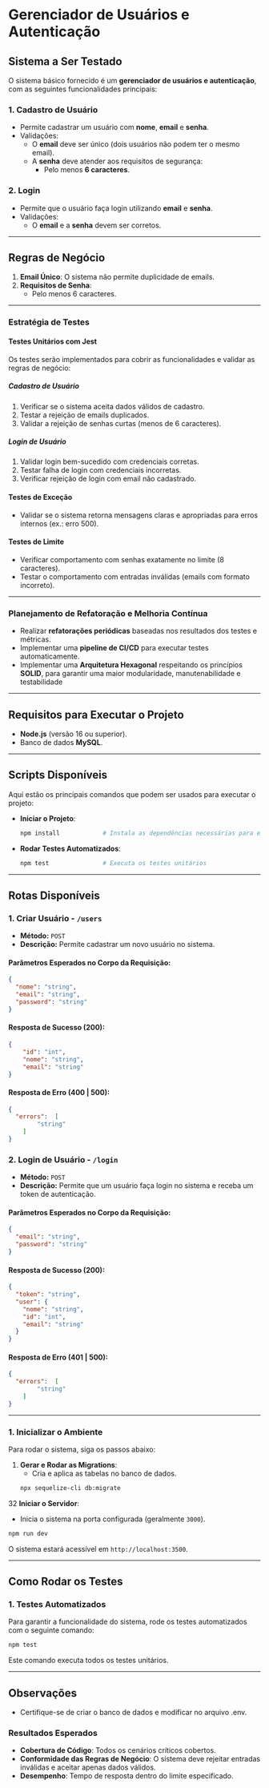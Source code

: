 # Gerenciador de Usuários e Autenticação

## Sistema a Ser Testado

O sistema básico fornecido é um **gerenciador de usuários e autenticação**, com as seguintes funcionalidades principais:

### 1. Cadastro de Usuário
- Permite cadastrar um usuário com **nome**, **email** e **senha**.
- Validações:
  - O **email** deve ser único (dois usuários não podem ter o mesmo email).
  - A **senha** deve atender aos requisitos de segurança:
    - Pelo menos **6 caracteres**.

### 2. Login
- Permite que o usuário faça login utilizando **email** e **senha**.
- Validações:
  - O **email** e a **senha** devem ser corretos.

  
---

## Regras de Negócio
1. **Email Único**: O sistema não permite duplicidade de emails.
2. **Requisitos de Senha**:
   - Pelo menos 6 caracteres.

---

### Estratégia de Testes

#### Testes Unitários com Jest
Os testes serão implementados para cobrir as funcionalidades e validar as regras de negócio:

##### **Cadastro de Usuário**
1. Verificar se o sistema aceita dados válidos de cadastro.
2. Testar a rejeição de emails duplicados.
3. Validar a rejeição de senhas curtas (menos de 6 caracteres).

##### **Login de Usuário**
1. Validar login bem-sucedido com credenciais corretas.
2. Testar falha de login com credenciais incorretas.
3. Verificar rejeição de login com email não cadastrado.

#### Testes de Exceção
- Validar se o sistema retorna mensagens claras e apropriadas para erros internos (ex.: erro 500).

#### Testes de Limite
- Verificar comportamento com senhas exatamente no limite (8 caracteres).
- Testar o comportamento com entradas inválidas (emails com formato incorreto).

---

### Planejamento de Refatoração e Melhoria Contínua
- Realizar **refatorações periódicas** baseadas nos resultados dos testes e métricas.
- Implementar uma **pipeline de CI/CD** para executar testes automaticamente.
- Implementar uma **Arquitetura Hexagonal** respeitando os princípios **SOLID**, para garantir uma maior modularidade, manutenabilidade e testabilidade

---

## Requisitos para Executar o Projeto

- **Node.js** (versão 16 ou superior).
- Banco de dados **MySQL**.

---

## Scripts Disponíveis

Aqui estão os principais comandos que podem ser usados para executar o projeto:

- **Iniciar o Projeto**:
  ```bash
  npm install            # Instala as dependências necessárias para executar o projeto
  ```

- **Rodar Testes Automatizados**:
  ```bash
  npm test               # Executa os testes unitários
  ```

---

## **Rotas Disponíveis**

### **1. Criar Usuário - `/users`**  
- **Método:** `POST`  
- **Descrição:** Permite cadastrar um novo usuário no sistema.  

#### **Parâmetros Esperados no Corpo da Requisição**:  
```json
{
  "nome": "string",
  "email": "string",
  "password": "string"
}
```   

#### **Resposta de Sucesso (200)**:  
```json
{
    "id": "int",
    "nome": "string",
    "email": "string"
}
```

#### **Resposta de Erro (400 | 500)**:  
```json
{
  "errors":  [
        "string"
    ]
}
```

### **2. Login de Usuário - `/login`**  
- **Método:** `POST`  
- **Descrição:** Permite que um usuário faça login no sistema e receba um token de autenticação.  

#### **Parâmetros Esperados no Corpo da Requisição**:  
```json
{
  "email": "string",
  "password": "string"
}
```  

#### **Resposta de Sucesso (200)**:  
```json
{
  "token": "string",
  "user": {
    "nome": "string",
    "id": "int",
    "email": "string"
  }
}
```

#### **Resposta de Erro (401 | 500)**:  
```json
{
  "errors":  [
        "string"
    ]
}
```

---

### 1. Inicializar o Ambiente
Para rodar o sistema, siga os passos abaixo:

1. **Gerar e Rodar as Migrations**:
   - Cria e aplica as tabelas no banco de dados.
   ```bash
   npx sequelize-cli db:migrate  
   ```

32 **Iniciar o Servidor**:
   - Inicia o sistema na porta configurada (geralmente `3000`).
   ```bash
   npm run dev
   ```

O sistema estará acessível em `http://localhost:3500`.

---

## Como Rodar os Testes

### 1. Testes Automatizados
Para garantir a funcionalidade do sistema, rode os testes automatizados com o seguinte comando:
```bash
npm test
```
Este comando executa todos os testes unitários.

---

## Observações

- Certifique-se de criar o banco de dados e modificar no arquivo .env.

### Resultados Esperados
- **Cobertura de Código**: Todos os cenários críticos cobertos.
- **Conformidade das Regras de Negócio**: O sistema deve rejeitar entradas inválidas e aceitar apenas dados válidos.
- **Desempenho**: Tempo de resposta dentro do limite especificado.